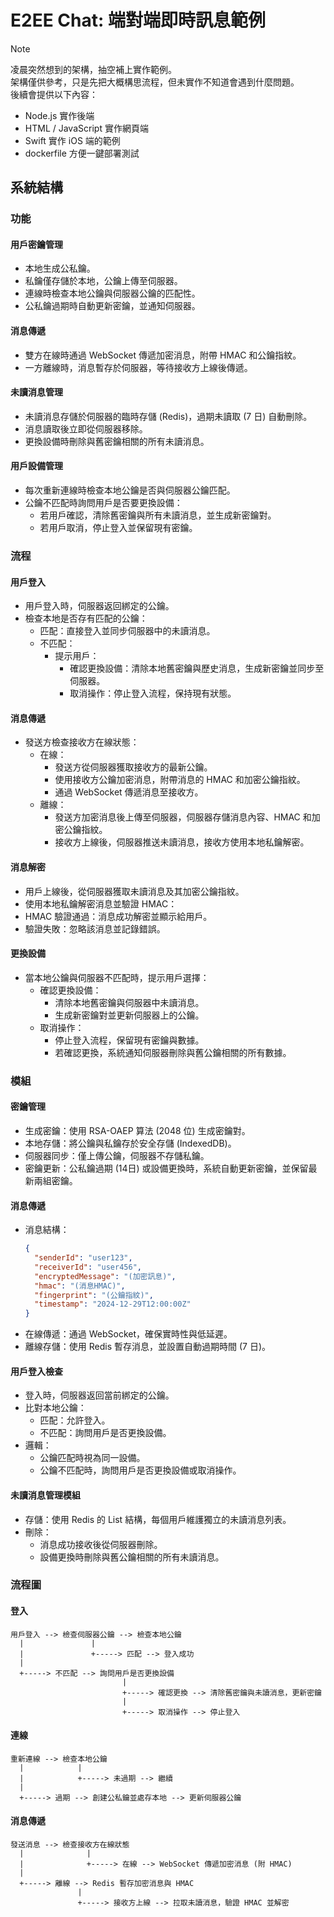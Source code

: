 # E2EE Chat: 端對端即時訊息範例
> [!NOTE]
> 凌晨突然想到的架構，抽空補上實作範例。<br>
> 架構僅供參考，只是先把大概構思流程，但未實作不知道會遇到什麼問題。<br>
> 後續會提供以下內容：
> - Node.js 實作後端
> - HTML / JavaScript 實作網頁端
> - Swift 實作 iOS 端的範例
> - dockerfile 方便一鍵部署測試

## 系統結構

### 功能

#### 用戶密鑰管理
- 本地生成公私鑰。
- 私鑰僅存儲於本地，公鑰上傳至伺服器。
- 連線時檢查本地公鑰與伺服器公鑰的匹配性。
- 公私鑰過期時自動更新密鑰，並通知伺服器。

#### 消息傳遞
- 雙方在線時通過 WebSocket 傳遞加密消息，附帶 HMAC 和公鑰指紋。
- 一方離線時，消息暫存於伺服器，等待接收方上線後傳遞。

#### 未讀消息管理
- 未讀消息存儲於伺服器的臨時存儲 (Redis)，過期未讀取 (7 日) 自動刪除。
- 消息讀取後立即從伺服器移除。
- 更換設備時刪除與舊密鑰相關的所有未讀消息。

#### 用戶設備管理
- 每次重新連線時檢查本地公鑰是否與伺服器公鑰匹配。
- 公鑰不匹配時詢問用戶是否要更換設備：
  - 若用戶確認，清除舊密鑰與所有未讀消息，並生成新密鑰對。
  - 若用戶取消，停止登入並保留現有密鑰。

### 流程

#### 用戶登入
- 用戶登入時，伺服器返回綁定的公鑰。
- 檢查本地是否存有匹配的公鑰：
  - 匹配：直接登入並同步伺服器中的未讀消息。
  - 不匹配：
    - 提示用戶：
      - 確認更換設備：清除本地舊密鑰與歷史消息，生成新密鑰並同步至伺服器。
      - 取消操作：停止登入流程，保持現有狀態。

#### 消息傳遞
- 發送方檢查接收方在線狀態：
    - 在線：
      - 發送方從伺服器獲取接收方的最新公鑰。
      - 使用接收方公鑰加密消息，附帶消息的 HMAC 和加密公鑰指紋。
      - 通過 WebSocket 傳遞消息至接收方。
    - 離線：
      - 發送方加密消息後上傳至伺服器，伺服器存儲消息內容、HMAC 和加密公鑰指紋。
      - 接收方上線後，伺服器推送未讀消息，接收方使用本地私鑰解密。

#### 消息解密
- 用戶上線後，從伺服器獲取未讀消息及其加密公鑰指紋。
- 使用本地私鑰解密消息並驗證 HMAC：
- HMAC 驗證通過：消息成功解密並顯示給用戶。
- 驗證失敗：忽略該消息並記錄錯誤。

#### 更換設備
- 當本地公鑰與伺服器不匹配時，提示用戶選擇：
  - 確認更換設備：
    - 清除本地舊密鑰與伺服器中未讀消息。
    - 生成新密鑰對並更新伺服器上的公鑰。
  - 取消操作：
    - 停止登入流程，保留現有密鑰與數據。
    - 若確認更換，系統通知伺服器刪除與舊公鑰相關的所有數據。

### 模組

#### 密鑰管理
- 生成密鑰：使用 RSA-OAEP 算法 (2048 位) 生成密鑰對。
- 本地存儲：將公鑰與私鑰存於安全存儲 (IndexedDB)。
- 伺服器同步：僅上傳公鑰，伺服器不存儲私鑰。
- 密鑰更新：公私鑰過期 (14日) 或設備更換時，系統自動更新密鑰，並保留最新兩組密鑰。

#### 消息傳遞
- 消息結構：
  ```JSON
  {
    "senderId": "user123",
    "receiverId": "user456",
    "encryptedMessage": "(加密訊息)",
    "hmac": "(消息HMAC)",
    "fingerprint": "(公鑰指紋)",
    "timestamp": "2024-12-29T12:00:00Z"
  }
  ```
- 在線傳遞：通過 WebSocket，確保實時性與低延遲。
- 離線存儲：使用 Redis 暫存消息，並設置自動過期時間 (7 日)。

#### 用戶登入檢查
- 登入時，伺服器返回當前綁定的公鑰。
- 比對本地公鑰：
  - 匹配：允許登入。
  - 不匹配：詢問用戶是否更換設備。
- 邏輯：
  - 公鑰匹配時視為同一設備。
  - 公鑰不匹配時，詢問用戶是否更換設備或取消操作。

#### 未讀消息管理模組
- 存儲：使用 Redis 的 List 結構，每個用戶維護獨立的未讀消息列表。
- 刪除：
  - 消息成功接收後從伺服器刪除。
  - 設備更換時刪除與舊公鑰相關的所有未讀消息。

### 流程圖

#### 登入
```
用戶登入 --> 檢查伺服器公鑰 --> 檢查本地公鑰
  |               |
  |               +-----> 匹配 --> 登入成功
  |
  +-----> 不匹配 --> 詢問用戶是否更換設備
                         |
                         +-----> 確認更換 --> 清除舊密鑰與未讀消息，更新密鑰
                         |
                         +-----> 取消操作 --> 停止登入
```

#### 連線
```
重新連線 --> 檢查本地公鑰
  |            |
  |            +-----> 未過期 --> 繼續
  |
  +-----> 過期 --> 創建公私鑰並處存本地 --> 更新伺服器公鑰
```

#### 消息傳遞
```
發送消息 --> 檢查接收方在線狀態
  |              |
  |              +-----> 在線 --> WebSocket 傳遞加密消息 (附 HMAC)
  |
  +-----> 離線 --> Redis 暫存加密消息與 HMAC
               |
               +-----> 接收方上線 --> 拉取未讀消息，驗證 HMAC 並解密
```

